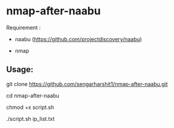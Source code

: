 # nmap-after-naabu

Requirement : 

- naabu (https://github.com/projectdiscovery/naabu)

- nmap

## Usage:

git clone https://github.com/sengarharshit1/nmap-after-naabu.git

cd nmap-after-naabu

chmod +x script.sh

./script.sh ip_list.txt
